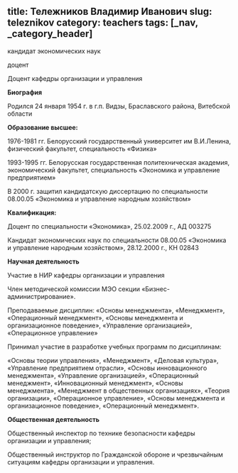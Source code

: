 title: Тележников Владимир Иванович
slug: teleznikov
category: teachers
tags: [_nav, _category_header]
---

кандидат экономических наук

доцент

Доцент кафедры организации и управления

__Биография__

Родился 24 января 1954 г. в г.п. Видзы, Браславского района, Витебской области

__Образование высшее:__

1976-1981 гг. Белорусский государственный университет им В.И.Ленина, физический факультет, специальность «Физика»

1993-1995 гг. Белорусская государственная политехническая академия, экономический факультет, специальность «Экономика и управление предприятием»

В 2000 г. защитил кандидатскую диссертацию по специальности 08.00.05 «Экономика и управление народным хозяйством»

__Квалификация:__

Доцент по специальности «Экономика», 25.02.2009 г., АД 003275

Кандидат экономических наук по специальности 08.00.05 «Экономика и управление народным хозяйством», 28.12.2000 г., КН 02843

__Научная деятельность__

Участие в НИР кафедры организации и управления

Член методической комиссии МЭО секции «Бизнес-администрирование».

Преподаваемые дисциплин: «Основы менеджмента», «Менеджмент», «Операционный менеджмент», «Основы менеджмента и организационное поведение», «Управление организацией», «Операционное управление»

Принимал участие в разработке учебных программ по дисциплинам:

«Основы теории управления», «Менеджмент», «Деловая культура», «Управление предприятием отрасли», «Основы инновационного менеджмента», «Управление организацией», «Операционный менеджмент», «Инновационный менеджмент», «Основы менеджмента», «Менеджмент в общественных организациях», «Теория организации», «Операционное управление», «Основы менеджмента и организационное поведение», «Операционный менеджмент».

__Общественная деятельность__

Общественный инспектор по технике безопасности кафедры организации и управления;

Общественный инструктор по Гражданской обороне и чрезвычайным ситуациям кафедры организации и управления.
